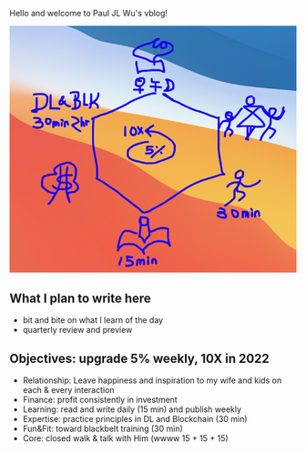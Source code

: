 Hello and welcome to Paul JL Wu's vblog!

![7loops](images/7loops.png)

## What I plan to write here
- bit and bite on what I learn of the day 
- quarterly review and preview

## Objectives: upgrade 5% weekly, 10X in 2022 
- Relationship: Leave happiness and inspiration to my wife and kids on each & every interaction
- Finance: profit consistently in investment
- Learning: read and write daily (15 min) and publish weekly
- Expertise: practice principles in DL and Blockchain (30 min) 
- Fun&Fit: toward blackbelt training (30 min)
- Core: closed walk & talk with Him (wwww 15 + 15 + 15)
